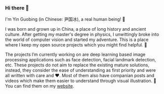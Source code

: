 ### Hi there 👋

I'm Yin Guobing (in Chinese: 尹国冰), a real human being! :runner:

I was born and grown up in China, a place of long history and ancient culture. After getting my master's degree in physics, I unwittingly broke into the world of computer vision and started my adventure. This is a place where I keep my open source projects which you might find helpful. 🌱

The projects I’m currently working on are deep learning based image processing applications such as face detection, facial landmark detection, etc. These projects do not aim to replace the existing mature solutions, instead, they consider the ease of understanding as first priority and were all written with care and :heart:. Most of them also have companian posts and videos which make them easier to understand through visual illustration. :movie_camera: You can find them on my [website](https://yinguobing.com/cv-tutorial/).

<!--
**yinguobing/yinguobing** is a ✨ _special_ ✨ repository because its `README.md` (this file) appears on your GitHub profile.

Here are some ideas to get you started:

- 🔭 I’m currently working on ...
- 🌱 I’m currently learning ...
- 👯 I’m looking to collaborate on ...
- 🤔 I’m looking for help with ...
- 💬 Ask me about ...
- 📫 How to reach me: ...
- 😄 Pronouns: ...
- ⚡ Fun fact: ...
-->
